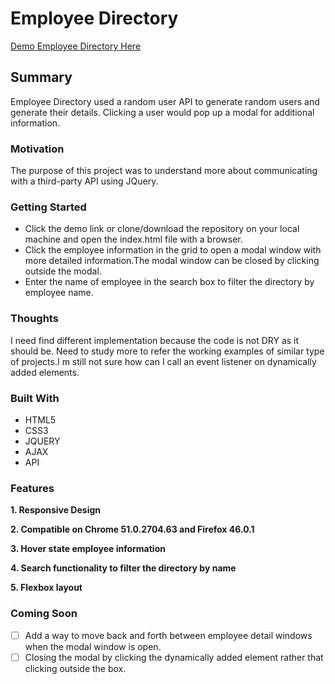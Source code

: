 # Employee Directory
[Demo Employee Directory Here](https://yog9.github.io/Employee-Directory/)

## Summary
Employee Directory used a random user API to generate random users and generate their details. Clicking a user would pop up a modal for additional information.

### Motivation
The purpose of this project was to understand more about communicating with a third-party API using JQuery.

### Getting Started
 * Click the demo link or clone/download the repository on your local machine and open the index.html file with a browser.
 * Click the employee information in the grid to open a modal window with more detailed information.The modal window can be        closed by clicking outside the modal.
 * Enter the name of employee in the search box to filter the directory by employee name.
 
 ### Thoughts
 I need find different implementation  because the code is not DRY as it should be. Need to study more to refer the working examples of similar type of projects.I m still not sure how can I call an event listener on dynamically added elements.
 
### Built With
* HTML5 
* CSS3
* JQUERY
* AJAX
* API

### Features
**1. Responsive Design**

**2. Compatible on Chrome 51.0.2704.63 and Firefox 46.0.1**

**3. Hover state employee information**

**4. Search functionality to filter the directory by name**

**5. Flexbox layout**

### Coming Soon 
- [ ] Add a way to move back and forth between employee detail windows when the modal window is open.
- [ ]  Closing the modal by clicking the dynamically added element rather that clicking outside the box.
